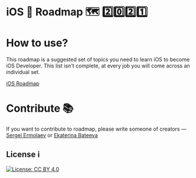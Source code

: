 # iOS 📱 Roadmap 🗺 2️⃣0️⃣2️⃣1️⃣

# How to use?
This roadmap is a suggested set of topics you need to learn iOS to become iOS Developer. This list isn't complete, at every job you will come across an individual set. 

[iOS Roadmap](https://miro.com/app/board/o9J_lr0AIWw=/)

# Contribute 📚

If you want to contribute to roadmap, please write someone of creators — [Sergei Ermolaev](http://t.me/ermolnik) or [Ekaterina Bateeva](https://t.me/Neifmetus)

## License ℹ️

[![License: CC BY 4.0](https://img.shields.io/badge/License-CC%20BY%204.0-lightgrey.svg)](https://creativecommons.org/licenses/by/4.0/)
